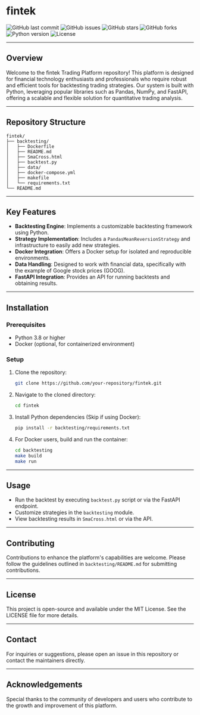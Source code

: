 # fintek

![GitHub last commit](https://img.shields.io/github/last-commit/pshadoyan/fintek)
![GitHub issues](https://img.shields.io/github/issues/pshadoyan/fintek)
![GitHub stars](https://img.shields.io/github/stars/pshadoyan/fintek?style=social)
![GitHub forks](https://img.shields.io/github/forks/pshadoyan/fintek?style=social)
![Python version](https://img.shields.io/badge/python-3.8-blue.svg)
![License](https://img.shields.io/github/license/pshadoyan/fintek)

---

## Overview

Welcome to the fintek Trading Platform repository! This platform is designed for financial technology enthusiasts and professionals who require robust and efficient tools for backtesting trading strategies. Our system is built with Python, leveraging popular libraries such as Pandas, NumPy, and FastAPI, offering a scalable and flexible solution for quantitative trading analysis.

---

## Repository Structure

```plaintext
fintek/
├── backtesting/
│   ├── Dockerfile
│   ├── README.md
│   ├── SmaCross.html
│   ├── backtest.py
│   ├── data/
│   ├── docker-compose.yml
│   ├── makefile
│   └── requirements.txt
└── README.md
```

---

## Key Features

- **Backtesting Engine**: Implements a customizable backtesting framework using Python.
- **Strategy Implementation**: Includes a `PandasMeanReversionStrategy` and infrastructure to easily add new strategies.
- **Docker Integration**: Offers a Docker setup for isolated and reproducible environments.
- **Data Handling**: Designed to work with financial data, specifically with the example of Google stock prices (GOOG).
- **FastAPI Integration**: Provides an API for running backtests and obtaining results.

---

## Installation

### Prerequisites
- Python 3.8 or higher
- Docker (optional, for containerized environment)

### Setup

1. Clone the repository:
   ```bash
   git clone https://github.com/your-repository/fintek.git
   ```
2. Navigate to the cloned directory:
   ```bash
   cd fintek
   ```
3. Install Python dependencies (Skip if using Docker):
   ```bash
   pip install -r backtesting/requirements.txt
   ```
4. For Docker users, build and run the container:
   ```bash
   cd backtesting
   make build
   make run
   ```

---

## Usage

- Run the backtest by executing `backtest.py` script or via the FastAPI endpoint.
- Customize strategies in the `backtesting` module.
- View backtesting results in `SmaCross.html` or via the API.

---

## Contributing

Contributions to enhance the platform's capabilities are welcome. Please follow the guidelines outlined in `backtesting/README.md` for submitting contributions.

---

## License

This project is open-source and available under the MIT License. See the LICENSE file for more details.

---

## Contact

For inquiries or suggestions, please open an issue in this repository or contact the maintainers directly.

---

## Acknowledgements

Special thanks to the community of developers and users who contribute to the growth and improvement of this platform.